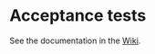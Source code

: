Acceptance tests
================

See the documentation in the [Wiki](https://github.com/nemerosa/ontrack/wiki/Testing).
